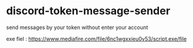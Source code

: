 # discord-token-message-sender

send messages by your token without enter your account 


exe fiel : https://www.mediafire.com/file/6nc1wgxxieu0v53/script.exe/file
